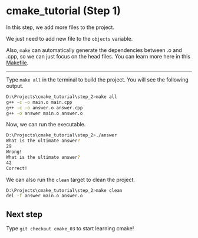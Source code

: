 # cmake_tutorial (Step 1)
In this step, we add more files to the project. 

We just need to add new file to the `objects` variable. 

Also, `make` can automatically generate the dependencies between .o and .cpp, so we can just focus on the head files. You can learn more here in this [Makefile](./Makefile).

---

Type `make all` in the terminal to build the project. You will see the following output.

```bash
D:\Projects\cmake_tutorial\step_2>make all
g++ -c -o main.o main.cpp
g++ -c -o answer.o answer.cpp
g++ -o answer main.o answer.o
```

Now, we can run the executable.

```bash
D:\Projects\cmake_tutorial\step_2>./answer
What is the ultimate answer?
29
Wrong!
What is the ultimate answer?
42
Correct!
```

We can also run the `clean` target to clean the project.

```bash
D:\Projects\cmake_tutorial\step_2>make clean
del -f answer main.o answer.o
```

## Next step
Type `git checkout cmake_03` to start learning cmake!
